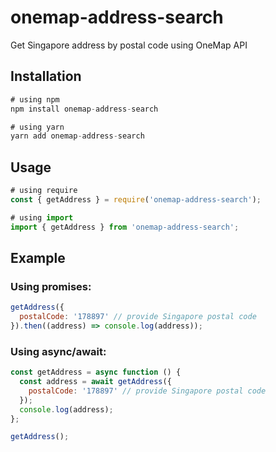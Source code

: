 # onemap-address-search

Get Singapore address by postal code using OneMap API

## Installation

```js
# using npm
npm install onemap-address-search

# using yarn
yarn add onemap-address-search
```

## Usage

```js
# using require
const { getAddress } = require('onemap-address-search');

# using import
import { getAddress } from 'onemap-address-search';
```

## Example

### Using promises:

```js
getAddress({
  postalCode: '178897' // provide Singapore postal code
}).then((address) => console.log(address));
```

### Using async/await:

```js
const getAddress = async function () {
  const address = await getAddress({
    postalCode: '178897' // provide Singapore postal code
  });
  console.log(address);
};

getAddress();
```

